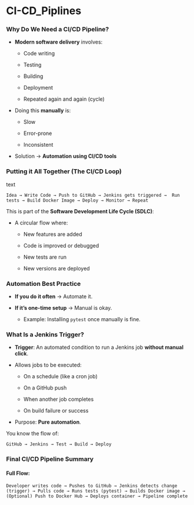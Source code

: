 # CI-CD_Piplines

### Why Do We Need a CI/CD Pipeline?

- **Modern software delivery** involves:
    
    - Code writing
        
    - Testing
        
    - Building
        
    - Deployment
        
    - Repeated again and again (cycle)
        
- Doing this **manually** is:
    
    - Slow
        
    - Error-prone
        
    - Inconsistent
        
- Solution → **Automation using CI/CD tools**

### Putting it All Together (The CI/CD Loop)

text

`Idea → Write Code → Push to GitHub → Jenkins gets triggered →  Run tests → Build Docker Image → Deploy → Monitor → Repeat`

This is part of the **Software Development Life Cycle (SDLC)**:

- A circular flow where:
    
    - New features are added
        
    - Code is improved or debugged
        
    - New tests are run
        
    - New versions are deployed
 
### Automation Best Practice

- **If you do it often** → Automate it.
    
- **If it’s one-time setup** → Manual is okay.
    
    - Example: Installing `pytest` once manually is fine.
 
### What Is a Jenkins Trigger?

- **Trigger**: An automated condition to run a Jenkins job **without manual click**.
    
- Allows jobs to be executed:
    
    - On a schedule (like a cron job)
        
    - On a GitHub push
        
    - When another job completes
        
    - On build failure or success
        
- Purpose: **Pure automation**.

You know the flow of:

`GitHub → Jenkins → Test → Build → Deploy`

### Final CI/CD Pipeline Summary

#### Full Flow:


`Developer writes code → Pushes to GitHub → Jenkins detects change (trigger) → Pulls code → Runs tests (pytest) → Builds Docker image → (Optional) Push to Docker Hub → Deploys container → Pipeline complete`

